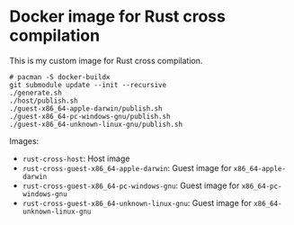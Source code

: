 # Docker image for Rust cross compilation

This is my custom image for Rust cross compilation.

```
# pacman -S docker-buildx
git submodule update --init --recursive
./generate.sh
./host/publish.sh
./guest-x86_64-apple-darwin/publish.sh
./guest-x86_64-pc-windows-gnu/publish.sh
./guest-x86_64-unknown-linux-gnu/publish.sh
```

Images:
- `rust-cross-host`: Host image
- `rust-cross-guest-x86_64-apple-darwin`: Guest image for `x86_64-apple-darwin`
- `rust-cross-guest-x86_64-pc-windows-gnu`: Guest image for `x86_64-pc-windows-gnu`
- `rust-cross-guest-x86_64-unknown-linux-gnu`: Guest image for `x86_64-unknown-linux-gnu`
